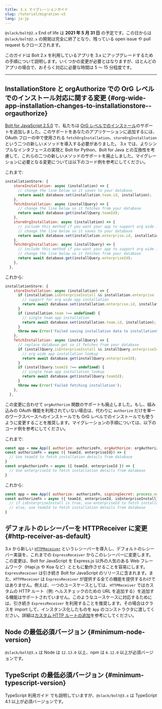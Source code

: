 ```yaml
---
title: 3.x マイグレーションガイド
slug: /tutorial/migration-v3
lang: ja-jp
---
```


`@slack/bolt@2.x` End of life は **2021 年 5 月 31 日** の予定です。この日からは `@slack/bolt@2.x` の開発は完全に終了となり、残っている open issue や pull request もクローズされます。

このガイドは Bolt 2.x を利用しているアプリを 3.x にアップグレードするための手順について説明します。いくつかの変更が必要とはなりますが、ほとんどのアプリの場合で、おそらく対応に必要な時間は 5 〜 15 分程度です。

---

## InstallationStore と orgAuthorize での OrG レベルでのインストール対応に関する変更 {#org-wide-app-installation-changes-to-installationstore--orgauthorize}

[Bolt for JavaScript 2.5.0](https://github.com/slackapi/bolt-js/releases/tag/%40slack%2Fbolt%402.5.0) で、私たちは [OrG レベルでのインストール](https://docs.slack.dev/enterprise-grid/)のサポートを追加しました。このサポートをあなたのアプリケーションに追加するには、OAuth フローの中で使用される `fetchOrgInstallation`、`storeOrgInstallation` という二つの新しいメソッドを導入する必要がありました。 3.x では、よりシンプルなインタフェースの実現と Bolt for Python、Bolt for Java との互換性を考慮して、これらの二つの新しいメソッドのサポートを廃止しました。マイグレーションに必要となる変更については以下のコード例を参考にしてください。

これまで:

```javascript
installationStore: {
    storeInstallation: async (installation) => {
      // change the line below so it saves to your database
      return await database.set(installation.team.id, installation);
    },
    fetchInstallation: async (installQuery) => {
      // change the line below so it fetches from your database
      return await database.get(installQuery.teamId);
    },
    storeOrgInstallation: async (installation) => {
      // include this method if you want your app to support org wide installations
      // change the line below so it saves to your database
      return await database.set(installation.enterprise.id, installation);
    },
    fetchOrgInstallation: async (installQuery) => {
      // include this method if you want your app to support org wide installations
      // change the line below so it fetches from your database
      return await database.get(installQuery.enterpriseId);
    },
  },
```

これから:

```javascript
installationStore: {
    storeInstallation: async (installation) => {
      if (installation.isEnterpriseInstall && installation.enterprise !== undefined) {
        // support for org wide app installation
        return await database.set(installation.enterprise.id, installation);
      }
      if (installation.team !== undefined) {
        // single team app installation
        return await database.set(installation.team.id, installation);
      }
      throw new Error('Failed saving installation data to installationStore');
    },
    fetchInstallation: async (installQuery) => {
      // replace database.get so it fetches from your database
      if (installQuery.isEnterpriseInstall && installQuery.enterpriseId !== undefined) {
        // org wide app installation lookup
        return await database.get(installQuery.enterpriseId);
      }
      if (installQuery.teamId !== undefined) {
        // single team app installation lookup
        return await database.get(installQuery.teamId);
      }
      throw new Error('Failed fetching installation');
    },
  },
```

この変更に合わせて `orgAuthorize` 関数のサポートも廃止しました。もし、組み込みの OAuth 機能を利用されていない場合は、代わりに `authorize` だけを単一のワークスペースへのインストールでも OrG レベルでのインストールでも使うように変更することを推奨します。マイグレーションの手順については、以下のコード例を参考にしてください。

これまで:

```javascript
const app = new App({ authorize: authorizeFn, orgAuthorize: orgAuthorizeFn, signingSecret: process.env.SLACK_SIGNING_SECRET });
const authorizeFn = async ({ teamId, enterpriseId}) => { 
  // Use teamId to fetch installation details from database
}
const orgAuthorizeFn = async ({ teamId, enterpriseId }) => { 
  // Use enterpriseId to fetch installation details from database
}
```

これから:
```javascript
const app = new App({ authorize: authorizeFn, signingSecret: process.env.SLACK_SIGNING_SECRET });
const authorizeFn = async ({ teamId, enterpriseId, isEnterpriseInstall}) => { 
  // if isEnterpriseInstall is true, use enterpriseId to fetch installation details from database
  // else, use teamId to fetch installation details from database
}
```

## デフォルトのレシーバーを HTTPReceiver に変更 {#http-receiver-as-default}

3.x から新しい [`HTTPReceiver`](https://github.com/slackapi/bolt-js/issues/670) というレシーバーを導入し、デフォルトのレシーバー実装を、これまでの `ExpressReceiver` からこのレシーバーに変更します。この変更は、Bolt for JavaScript を Express.js 以外の人気のある Web フレームワーク（Hapi.js や Koa など）とともに動作させることを容易にします。`ExpressReceiver` は引き続き Bolt for JavaScript のリリースに含まれます。また、`HTTPReceiver` は `ExpressReceiver` が提供する全ての機能を提供するわけではありません。例えば、一つのユースケースとしては、`HTTPReceiver` ではカスタムの HTTP ルート（例: ヘルスチェックのための URL を追加する）を追加する機能はサポートされていません。このようなユースケースに対応するためには、引き続き `ExpressReceiver` を利用することを推奨します。その場合はクラスを import して、インスタンス化したものを `App` のコンストラクタに渡してください。詳細は[カスタム HTTP ルートの追加](/concepts/custom-routes)を参考にしてください。

## Node の最低必須バージョン {#minimum-node-version}

`@slack/bolt@3.x` は Node は `12.13.0` 以上、npm は `6.12.0` 以上が必須バージョンです。

## TypeScript の最低必須バージョン {#minimum-typescript-version}

TypeScript 利用ガイド でも説明していますが、`@slack/bolt@3.x` は TypeScript 4.1 以上が必須バージョンです。